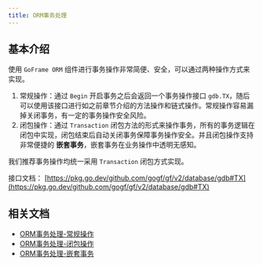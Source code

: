 ```yaml
---
title: ORM事务处理
---
```


## 基本介绍

使用 `GoFrame ORM` 组件进行事务操作非常简便、安全，可以通过两种操作方式来实现。

1. 常规操作：通过 `Begin` 开启事务之后会返回一个事务操作接口 `gdb.TX`，随后可以使用该接口进行如之前章节介绍的方法操作和链式操作。常规操作容易漏掉关闭事务，有一定的事务操作安全风险。
2. 闭包操作：通过 `Transaction` 闭包方法的形式来操作事务，所有的事务逻辑在闭包中实现，闭包结束后自动关闭事务保障事务操作安全。并且闭包操作支持非常便捷的 **嵌套事务**，嵌套事务在业务操作中透明无感知。

我们推荐事务操作均统一采用 `Transaction` 闭包方式实现。

接口文档： [https://pkg.go.dev/github.com/gogf/gf/v2/database/gdb#TX](https://pkg.go.dev/github.com/gogf/gf/v2/database/gdb#TX)

## 相关文档

- [ORM事务处理-常规操作](/docs/核心组件/数据库ORM/ORM事务处理/ORM事务处理-常规操作)
- [ORM事务处理-闭包操作](/docs/核心组件/数据库ORM/ORM事务处理/ORM事务处理-闭包操作)
- [ORM事务处理-嵌套事务](/docs/核心组件/数据库ORM/ORM事务处理/ORM事务处理-嵌套事务)